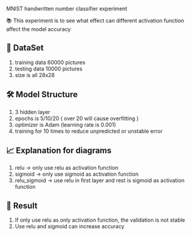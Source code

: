 MNIST handwritten number classifier experiment

📚 This experiment is to see what effect can different activation function affect the model accuracy

## 🧪 DataSet
1. training data 60000 pictures
2. testing data  10000 pictures
3. size is all 28x28

## 🛠️ Model Structure
1. 3 hidden layer
2. epochs is 5/10/20 ( over 20 will cause overfitting )
3. optimizer is Adam (learning rate is 0.001)
4. training for 10 times to reduce unpredicted or unstable error

## 📈 Explanation for diagrams
1. relu         -> only use relu as activation function
2. sigmoid      -> only use sigmoid as activation function
3. relu_sigmoid -> use relu in first layer and rest is sigmoid as activation function

## 📌 Result
1. If only use relu as only activation function, the validation is not stable
2. Use relu and sigmoid can increase accuracy 
